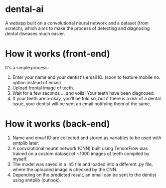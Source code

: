 # dental-ai
A webapp built on a convolutional neural network and a dataset (from scratch), which aims to make the process of detecting and diagnosing dental diseases much easier. 

# How it works (front-end)

It's a simple process: 

1. Enter your name and your dentist's email ID. (soon to feature mobile no. option instead of email)
2. Upload frontal image of teeth.
3. Wait for a few seconds ... and voila! Your teeth have been diagnosed.
4. If your teeth are a-okay, you'll be told so, but if there is a risk of a dental issue, your dentist will be sent an email notifying them of the same.

# How it works (back-end)

1. Name and email ID are collected and stored as variables to be used with smtplib later.
2. A convolutional neural network (CNN) built using TensorFlow was trained on a custom dataset of ~1000 images of teeth compiled by myself.
3. The model was saved in a .h5 file and loaded into a different .py file, where the uploaded image is checked by the CNN.
4. Depending on the predicted result, an email can be sent to the dentist using smtplib (outlook). 
